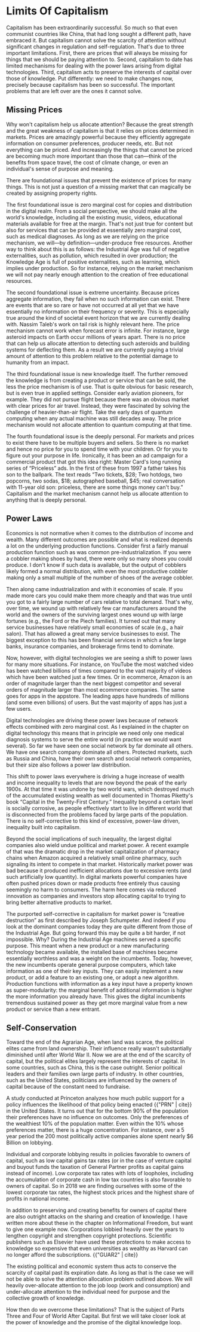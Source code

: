 # Limits Of Capitalism

Capitalism has been extraordinarily successful. So much so that even communist countries like China, that had long sought a different path, have embraced it. But capitalism cannot solve the scarcity of attention without significant changes in regulation and self-regulation. That&apos;s due to three important limitations. First, there are prices that will always be missing for things that we should be paying attention to. Second, capitalism to date has limited mechanisms for dealing with the power laws arising from digital technologies. Third, capitalism acts to preserve the interests of capital over those of knowledge. Put differently: we need to make changes now, precisely because capitalism has been so successful. The important problems that are left over are the ones it cannot solve.  

## Missing Prices

Why won&apos;t capitalism help us allocate attention? Because the great strength and the great weakness of capitalism is that it relies on prices determined in markets. Prices are amazingly powerful because they efficiently aggregate information on consumer preferences, producer needs, etc. But not everything can be priced. And increasingly the things that cannot be priced are becoming much more important than those that can&mdash;think of the benefits from space travel, the cost of climate change, or even an individual&apos;s sense of purpose and meaning.

There are foundational issues that prevent the existence of prices for many things. This is not just a question of a missing market that can magically be created by assigning property rights.

The first foundational issue is zero marginal cost for copies and distribution in the digital realm. From a social perspective, we should make all the world&apos;s knowledge, including all the existing music, videos, educational materials available for free at the margin. That&apos;s not just true for content but also for services that can be provided at essentially zero marginal cost, such as medical diagnoses. As long as we are relying on the price mechanism, we will&mdash;by definition&mdash;under-produce free resources. Another way to think about this is as follows: the Industrial Age was full of negative externalities, such as pollution, which resulted in over production; the Knowledge Age is full of positive externalities, such as learning, which implies under production. So for instance, relying on the market mechanism we will not pay nearly enough attention to the creation of free educational resources.  

The second foundational issue is extreme uncertainty. Because prices aggregate information, they fail when no such information can exist. There are events that are so rare or have not occurred at all yet that we have essentially no  information on their frequency or severity. This is especially true around the kind of societal event horizon that we are currently dealing with. Nassim Taleb&apos;s work on tail risk is highly relevant here. The price mechanism cannot work when forecast error is infinite. For instance, large asteroid impacts on Earth occur millions of years apart. There is no price that can help us allocate attention to detecting such asteroids and building systems for deflecting them. As a result we are currently paying a trivial amount of attention to this problem relative to the potential damage to humanity from an impact.

The third foundational issue is new knowledge itself. The further removed the knowledge is from creating a product or service that can be sold, the less the price mechanism is of use. That is quite obvious for basic research, but is even true in applied settings. Consider early aviation pioneers, for example. They did not pursue flight because there was an obvious market with clear prices for air travel. Instead, they were fascinated by solving the challenge of heavier-than-air flight. Take the early days of quantum computing when any actual machine was still decades away. The price mechanism would not allocate attention to quantum computing at that time.

The fourth foundational issue is the deeply personal. For markets and prices to exist there have to be multiple buyers and sellers. So there is no market and hence no price for you to spend time with your children. Or for you to figure out your purpose in life. Ironically, it has been an ad campaign for a commercial product that got this idea right: Master Card&apos;s long running series of &ldquo;Priceless&rdquo; ads. In the first of these from 1997 a father takes his son to the ballpark. The text reads &ldquo;Two tickets, $28; Two hotdogs, two popcorns, two sodas, $18; autographed baseball, $45; real conversation with 11-year old son: priceless, there are some things money can&apos;t buy.&rdquo; Capitalism and the market mechanism cannot help us allocate attention to anything that is deeply personal.   
    

## Power Laws

Economics is not normative when it comes to the distribution of income and wealth. Many different outcomes are possible and what is realized depends a lot on the underlying production functions. Consider first a fairly manual production function such as was common pre-industrialization. If you were a cobbler making shoes by hand, there were only so many shoes you could produce. I don&apos;t know if such data is available, but the output of cobblers likely formed a normal distribution, with even the most productive cobbler making only a small multiple of the number of shoes of the average cobbler.

Then along came industrialization and with it economies of scale. If you made more cars you could make them more cheaply and that was true until you got to a fairly large number of cars relative to total demand. That&apos;s why, over time, we wound up with relatively few car manufacturers around the world and the owners of the surviving largest ones wound up with large fortunes (e.g., the Ford or the Piech families). It turned out that many service businesses have relatively small economies of scale (e.g., a hair salon). That has allowed a great many service businesses to exist. The biggest exception to this has been financial services in which a few large banks, insurance companies, and brokerage firms tend to dominate.

Now, however, with digital technologies we are seeing a shift to power laws for many more situations. For instance, on YouTube the most watched video has been watched billions of times compared to the vast majority of videos which have been watched just a few times. Or in ecommerce, Amazon is an order of magnitude larger than the next biggest competitor and several orders of magnitude larger than most ecommerce companies. The same goes for apps in the appstore. The leading apps have hundreds of millions (and some even billions) of users. But the vast majority of apps has just a few users.

Digital technologies are driving these power laws because of network effects combined with zero marginal cost. As I explained in the chapter on digital technology this means that in principle we need only one medical diagnosis systems to serve the entire world (in practice we would want several). So far we have seen one social network by far dominate all others. We have one search company dominate all others. Protected markets, such as Russia and China, have their own search and social network companies, but their size also follows a power law distribution.  

This shift to power laws everywhere is driving a huge increase of wealth and income inequality to levels that are now beyond the peak of the early 1900s. At that time it was undone by two world wars, which destroyed much of the accumulated existing wealth as well documented in Thomas Piketty&apos;s book &ldquo;Capital in the Twenty-First Century.&rdquo; Inequality beyond a certain level is socially corrosive, as people effectively start to live in different world that is disconnected from the problems faced by large parts of the population. There is no self-corrective to this kind of excessive, power-law driven, inequality built into capitalism.  

Beyond the social implications of such inequality, the largest digital companies also wield undue political and market power. A recent example of that was the dramatic drop in the market capitalization of pharmacy chains when Amazon acquired a relatively small online pharmacy, such signaling its intent to compete in that market. Historically market power was bad because it produced inefficient allocations due to excessive rents (and such artificially low quantity). In digital markets powerful companies have often pushed prices down or made products free entirely thus causing seemingly no harm to consumers. The harm here comes via reduced innovation as companies and investors stop allocating capital to trying to bring better alternative products to market. 

The purported self-corrective in capitalism for market power is &ldquo;creative destruction&rdquo; as first described by Joseph Schumpeter. And indeed if you look at the dominant companies today they are quite different from those of the Industrial Age. But going forward this may be quite a bit harder, if not impossible. Why? During the Industrial Age machines served a specific purpose. This meant when a new product or a new manufacturing technology became available, the installed base of machines became essentially worthless and was a weight on the incumbents. Today, however, the new incumbents operate general purpose computers, which take information as one of their key inputs. They can easily implement a new product, or add a feature to an existing one, or adopt a new algorithm. Production functions with information as a key input have a property known as super-modularity: the marginal benefit of additional information is higher the more information you already have. This gives the digital incumbents tremendous sustained power as they get more marginal value from a new product or service than a new entrant.  


## Self-Conservation

Toward the end of the Agrarian Age, when land was scarce, the political elites came from land ownership. Their influence really wasn&apos;t substantially diminished until after World War II. Now we are at the end of the scarcity of capital, but the political elites largely represent the interests of capital. In some countries, such as China, this is the case outright. Senior political leaders and their families own large parts of industry. In other countries, such as the United States, politicians are influenced by the owners of capital because of the constant need to fundraise.

A study conducted at Princeton analyzes how much public support for a policy influences the likelihood of that policy being enacted {{"PRN" | cite}} in the United States. It turns out that for the bottom 90% of the population their preferences have no influence on outcomes. Only the preferences of the wealthiest 10% of the population matter. Even within the 10% whose preferences matter, there is a huge concentration. For instance, over a 5 year period the 200 most politically active companies alone spent nearly $6 Billion on lobbying.

Individual and corporate lobbying results in policies favorable to owners of capital, such as low capital gains tax rates (or in the case of venture capital and buyout funds the taxation of General Partner profits as capital gains instead of income). Low corporate tax rates with lots of loopholes, including the accumulation of corporate cash in low tax countries is also favorable to owners of capital. So in 2018 we are finding ourselves with some of the lowest corporate tax rates, the highest stock prices and the highest share of profits in national income. 

In addition to preserving and creating benefits for owners of capital there are also outright attacks on the sharing and creation of knowledge. I have written more about these in the chapter on Informational Freedom, but want to give one example now. Corporations lobbied heavily over the years to lengthen copyright and strengthen copyright protections. Scientific publishers such as Elsevier have used these protections to make access to knowledge so expensive that even universities as wealthy as Harvard can no longer afford the subscriptions. {{"GUAR2" | cite}}

The existing political and economic system thus acts to conserve the scarcity of capital past its expiration date. As long as that is the case we will not be able to solve the attention allocation problem outlined above. We will heavily over-allocate attention to the job loop (work and consumption) and under-allocate attention to the individual need for purpose and the collective growth of knowledge.  

How then do we overcome these limitations? That is the subject of Parts Three and Four of World After Capital. But first we will take closer look at the power of knowledge and the promise of the digital knowledge loop.
